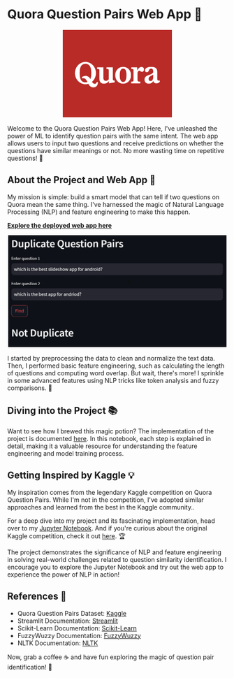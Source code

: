 # Quora Question Pairs Web App 🚀

<p align="center">
  <img src="quora_logo.png" alt="Quora Logo" width="250" height="200">
</p>

Welcome to the Quora Question Pairs Web App! Here, I've unleashed the power of ML to identify question pairs with the same intent. The web app allows users to input two questions and receive predictions on whether the questions have similar meanings or not. No more wasting time on repetitive questions! 🎉

## About the Project and Web App 🌟

My mission is simple: build a smart model that can tell if two questions on Quora mean the same thing. I've harnessed the magic of Natural Language Processing (NLP) and feature engineering to make this happen.

**[Explore the deployed web app here](https://quora-duplicate-question-pair.streamlit.app/)**

<p align="center">
    <a href="https://quora-duplicate-question-pair.streamlit.app/" target="_blank">
        <img src="app_screenshot.png" alt="Web App Screenshot" width="500">
    </a>
</p>

I started by preprocessing the data to clean and normalize the text data. Then, I performed basic feature engineering, such as calculating the length of questions and computing word overlap. But wait, there's more! I sprinkle in some advanced features using NLP tricks like token analysis and fuzzy comparisons. 🍲

## Diving into the Project 📚

Want to see how I brewed this magic potion? The implementation of the project is documented [here](https://github.com/TanmayMehta-ml/Quora-Question-Pairs/blob/main/explanation.md). In this notebook, each step is explained in detail, making it a valuable resource for understanding the feature engineering and model training process.

## Getting Inspired by Kaggle 💡

My inspiration comes from the legendary Kaggle competition on Quora Question Pairs. While I'm not in the competition, I've adopted similar approaches and learned from the best in the Kaggle community..

For a deep dive into my project and its fascinating implementation, head over to my [Jupyter Notebook](https://github.com/TanmayMehta-ml/Quora-Question-Pairs/blob/main/BOW_with_Advanced_Features.ipynb). And if you're curious about the original Kaggle competition, check it out [here](https://www.kaggle.com/c/quora-question-pairs). 🏆

The project demonstrates the significance of NLP and feature engineering in solving real-world challenges related to question similarity identification. I encourage you to explore the Jupyter Notebook and try out the web app to experience the power of NLP in action!

## References 📖

- Quora Question Pairs Dataset: [Kaggle](https://www.kaggle.com/c/quora-question-pairs)
- Streamlit Documentation: [Streamlit](https://docs.streamlit.io/)
- Scikit-Learn Documentation: [Scikit-Learn](https://scikit-learn.org/stable/)
- FuzzyWuzzy Documentation: [FuzzyWuzzy](https://github.com/seatgeek/fuzzywuzzy)
- NLTK Documentation: [NLTK](https://www.nltk.org/)

Now, grab a coffee ☕ and have fun exploring the magic of question pair identification! 🌈
